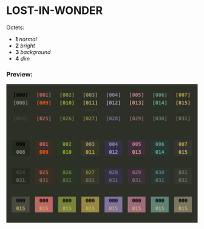 # LOST-IN-WONDER

Octets:
* **1** _normal_
* **2** _bright_
* **3** _background_
* **4** _dim_

### Preview:

![LOST-IN-WONDER](preview.svg)


